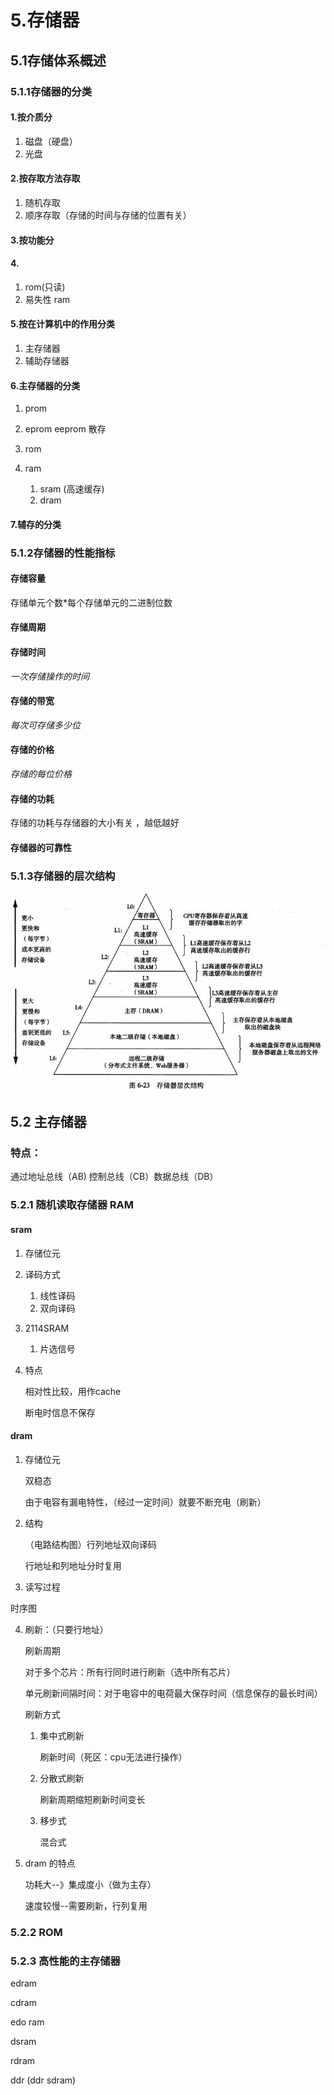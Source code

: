 



# 5.存储器

## 5.1存储体系概述

### 5.1.1存储器的分类

#### 1.按介质分

1. 磁盘（硬盘）
2. 光盘

#### 2.按存取方法存取

1. 随机存取
2. 顺序存取（存储的时间与存储的位置有关）

####  3.按功能分



#### 4.

1. rom(只读)
2. 易失性 ram

#### 5.按在计算机中的作用分类

1. 主存储器
2. 辅助存储器

#### 6.主存储器的分类

1. prom

2. eprom eeprom 散存

3. rom

   

4. ram 

   1. sram (高速缓存)
   2. dram

#### 7.辅存的分类



### 5.1.2存储器的性能指标

#### 存储容量

存储单元个数*每个存储单元的二进制位数

#### 存储周期

#### 存储时间

*一次存储操作的时间*

#### 存储的带宽

*每次可存储多少位*

#### 存储的价格

*存储的每位价格*

#### 存储的功耗

存储的功耗与存储器的大小有关 ，越低越好

#### 存储器的可靠性





###  5.1.3存储器的层次结构

![存储器的层次结构](5-9.assets/存储器的层次结构.jpg)



## 5.2 主存储器

### 特点：

通过地址总线（AB) 控制总线（CB）数据总线（DB）

### 5.2.1 随机读取存储器 RAM

#### sram

1. 存储位元

2. 译码方式

   1. 线性译码
   2. 双向译码

3. 2114SRAM

   1. 片选信号

4. 特点

   相对性比较，用作cache

   断电时信息不保存

#### dram

1. 存储位元

   双稳态

   由于电容有漏电特性，（经过一定时间）就要不断充电（刷新）

2. 结构

   （电路结构图）行列地址双向译码

   行地址和列地址分时复用

3.  读写过程

   时序图

4. 刷新：（只要行地址）

   刷新周期

   对于多个芯片：所有行同时进行刷新（选中所有芯片）

   单元刷新间隔时间：对于电容中的电荷最大保存时间（信息保存的最长时间）

   刷新方式

   1. 集中式刷新

      刷新时间（死区：cpu无法进行操作）

   2. 分散式刷新

      刷新周期缩短刷新时间变长

   3. 移步式

      混合式

5. dram 的特点

   功耗大--》集成度小（做为主存）

   速度较慢--需要刷新，行列复用

### 5.2.2 ROM

### 5.2.3 高性能的主存储器

edram

cdram

edo ram

dsram	

rdram

ddr (ddr sdram)















